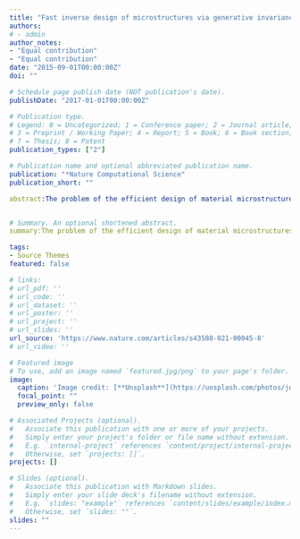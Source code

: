 ```yaml
---
title: "Fast inverse design of microstructures via generative invariance networks"
authors:
# - admin
author_notes:
- "Equal contribution"
- "Equal contribution"
date: "2015-09-01T00:00:00Z"
doi: ""

# Schedule page publish date (NOT publication's date).
publishDate: "2017-01-01T00:00:00Z"

# Publication type.
# Legend: 0 = Uncategorized; 1 = Conference paper; 2 = Journal article;
# 3 = Preprint / Working Paper; 4 = Report; 5 = Book; 6 = Book section;
# 7 = Thesis; 8 = Patent
publication_types: ["2"]

# Publication name and optional abbreviated publication name.
publication: "*Nature Computational Science"
publication_short: ""

abstract:The problem of the efficient design of material microstructures exhibiting desired properties spans a variety of engineering and science applications. The ability to rapidly generate microstructures that exhibit user-specified property distributions can transform the iterative process of traditional microstructure-sensitive design. We reformulate the microstructure design process using a constrained generative adversarial network (GAN) model. This approach explicitly encodes invariance constraints within GANs to generate two-phase morphologies for photovoltaic applications obeying design specifications: specifically, user-defined short-circuit current density and fill factor combinations. Such invariance constraints can be represented by differentiable, deep learning-based surrogates of full physics models mapping microstructures to photovoltaic properties. Furthermore, we propose a multi-fidelity surrogate that reduces expensive label requirements by a factor of five. Our framework enables the incorporation of expensive or non-differentiable constraints for the fast generation of microstructures (in 190 ms) with user-defined properties. Such proposed physics-aware data-driven methods for inverse design problems can be used to considerably accelerate the field of microstructure-sensitive design.


# Summary. An optional shortened abstract.
summary:The problem of the efficient design of material microstructures exhibiting desired properties spans a variety of engineering and science applications. In this paper, we proposed a computational framework and show that physics-aware deep generative model can be used for the inverse design of material microstructures. Additionally, we demonstrate that deep neural networks, efficiently trained with multi-fidelity training data doubles as ideal surrogates for evaluating the physics-based constraints within such design frameworks.

tags:
- Source Themes
featured: false

# links:
# url_pdf: ''
# url_code: ''
# url_dataset: ''
# url_poster: ''
# url_project: ''
# url_slides: ''
url_source: 'https://www.nature.com/articles/s43588-021-00045-8'
# url_video: ''

# Featured image
# To use, add an image named `featured.jpg/png` to your page's folder. 
image:
  caption: 'Image credit: [**Unsplash**](https://unsplash.com/photos/jdD8gXaTZsc)'
  focal_point: ""
  preview_only: false

# Associated Projects (optional).
#   Associate this publication with one or more of your projects.
#   Simply enter your project's folder or file name without extension.
#   E.g. `internal-project` references `content/project/internal-project/index.md`.
#   Otherwise, set `projects: []`.
projects: []

# Slides (optional).
#   Associate this publication with Markdown slides.
#   Simply enter your slide deck's filename without extension.
#   E.g. `slides: "example"` references `content/slides/example/index.md`.
#   Otherwise, set `slides: ""`.
slides: ""
---
```


